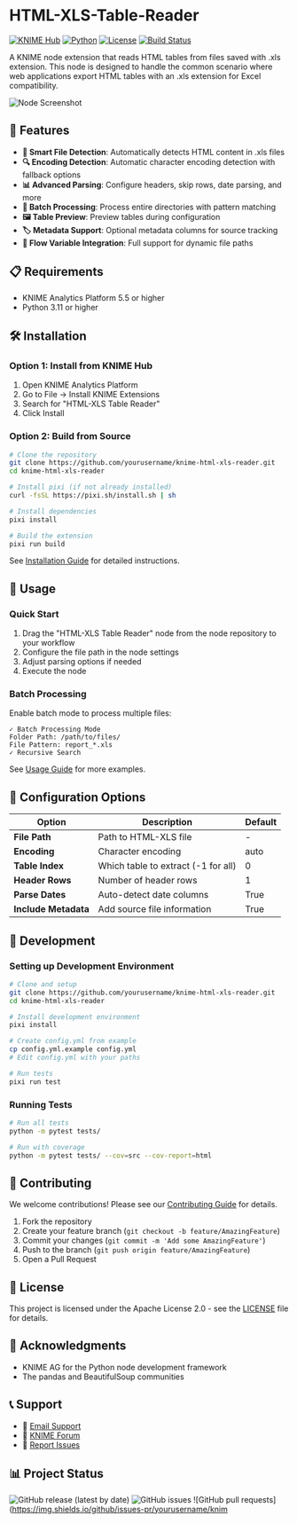 # HTML-XLS-Table-Reader

[![KNIME Hub](https://img.shields.io/badge/KNIME-Hub-yellow.svg)](https://hub.knime.com/)
[![Python](https://img.shields.io/badge/python-3.11+-blue.svg)](https://www.python.org/downloads/)
[![License](https://img.shields.io/badge/License-Apache%202.0-blue.svg)](https://opensource.org/licenses/Apache-2.0)
[![Build Status](https://github.com/yourusername/knime-html-xls-reader/workflows/Build/badge.svg)](https://github.com/yourusername/knime-html-xls-reader/actions)

A KNIME node extension that reads HTML tables from files saved with .xls extension. This node is designed to handle the common scenario where web applications export HTML tables with an .xls extension for Excel compatibility.

![Node Screenshot](docs/images/node-screenshot.png)

## 🚀 Features

- **📁 Smart File Detection**: Automatically detects HTML content in .xls files
- **🔍 Encoding Detection**: Automatic character encoding detection with fallback options
- **📊 Advanced Parsing**: Configure headers, skip rows, date parsing, and more
- **📂 Batch Processing**: Process entire directories with pattern matching
- **🖼️ Table Preview**: Preview tables during configuration
- **🏷️ Metadata Support**: Optional metadata columns for source tracking
- **🔄 Flow Variable Integration**: Full support for dynamic file paths

## 📋 Requirements

- KNIME Analytics Platform 5.5 or higher
- Python 3.11 or higher

## 🛠️ Installation

### Option 1: Install from KNIME Hub
1. Open KNIME Analytics Platform
2. Go to File → Install KNIME Extensions
3. Search for "HTML-XLS Table Reader"
4. Click Install

### Option 2: Build from Source
```bash
# Clone the repository
git clone https://github.com/yourusername/knime-html-xls-reader.git
cd knime-html-xls-reader

# Install pixi (if not already installed)
curl -fsSL https://pixi.sh/install.sh | sh

# Install dependencies
pixi install

# Build the extension
pixi run build
```

See [Installation Guide](docs/installation.md) for detailed instructions.

## 📖 Usage

### Quick Start
1. Drag the "HTML-XLS Table Reader" node from the node repository to your workflow
2. Configure the file path in the node settings
3. Adjust parsing options if needed
4. Execute the node

### Batch Processing
Enable batch mode to process multiple files:
```
✓ Batch Processing Mode
Folder Path: /path/to/files/
File Pattern: report_*.xls
✓ Recursive Search
```

See [Usage Guide](docs/usage.md) for more examples.

## 🔧 Configuration Options

| Option | Description | Default |
|--------|-------------|---------|
| **File Path** | Path to HTML-XLS file | - |
| **Encoding** | Character encoding | auto |
| **Table Index** | Which table to extract (-1 for all) | 0 |
| **Header Rows** | Number of header rows | 1 |
| **Parse Dates** | Auto-detect date columns | True |
| **Include Metadata** | Add source file information | True |

## 🧪 Development

### Setting up Development Environment

```bash
# Clone and setup
git clone https://github.com/yourusername/knime-html-xls-reader.git
cd knime-html-xls-reader

# Install development environment
pixi install

# Create config.yml from example
cp config.yml.example config.yml
# Edit config.yml with your paths

# Run tests
pixi run test
```

### Running Tests
```bash
# Run all tests
python -m pytest tests/

# Run with coverage
python -m pytest tests/ --cov=src --cov-report=html
```

## 🤝 Contributing

We welcome contributions! Please see our [Contributing Guide](CONTRIBUTING.md) for details.

1. Fork the repository
2. Create your feature branch (`git checkout -b feature/AmazingFeature`)
3. Commit your changes (`git commit -m 'Add some AmazingFeature'`)
4. Push to the branch (`git push origin feature/AmazingFeature`)
5. Open a Pull Request

## 📝 License

This project is licensed under the Apache License 2.0 - see the [LICENSE](LICENSE) file for details.

## 🙏 Acknowledgments

- KNIME AG for the Python node development framework
- The pandas and BeautifulSoup communities

## 📞 Support

- 📧 [Email Support](mailto:support@example.com)
- 💬 [KNIME Forum](https://forum.knime.com)
- 🐛 [Report Issues](https://github.com/yourusername/knime-html-xls-reader/issues)

## 📊 Project Status

![GitHub release (latest by date)](https://img.shields.io/github/v/release/yourusername/knime-html-xls-reader)
![GitHub issues](https://img.shields.io/github/issues/yourusername/knime-html-xls-reader)
![GitHub pull requests](https://img.shields.io/github/issues-pr/yourusername/knim
